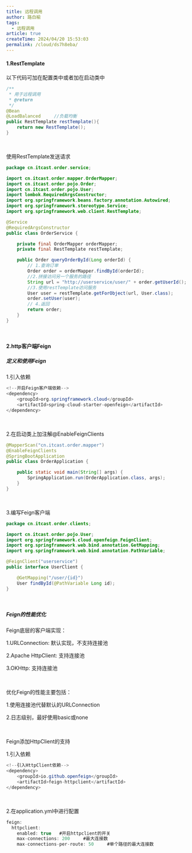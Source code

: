```yaml
---
title: 远程调用
author: 路白榆
tags:
  - 远程调用
article: true
createTime: 2024/04/20 15:53:03
permalink: /cloud/ds7h8eba/
---
```


#### 1.RestTemplate

以下代码可加在配置类中或者加在启动类中

```java
/**
 * 用于远程调用
 * @return
 */
@Bean
@LoadBalanced     //负载均衡
public RestTemplate restTemplate(){
    return new RestTemplate();
}
```

<br>

使用RestTemplate发送请求

```java
package cn.itcast.order.service;

import cn.itcast.order.mapper.OrderMapper;
import cn.itcast.order.pojo.Order;
import cn.itcast.order.pojo.User;
import lombok.RequiredArgsConstructor;
import org.springframework.beans.factory.annotation.Autowired;
import org.springframework.stereotype.Service;
import org.springframework.web.client.RestTemplate;

@Service
@RequiredArgsConstructor
public class OrderService {

    private final OrderMapper orderMapper;
    private final RestTemplate restTemplate;

    public Order queryOrderById(Long orderId) {
        // 1.查询订单
        Order order = orderMapper.findById(orderId);
        //2.拼接访问另一个服务的路径
        String url = "http://userservice/user/" + order.getUserId();
        //3.使用restTemplate访问服务
        User user = restTemplate.getForObject(url, User.class);
        order.setUser(user);
        // 4.返回
        return order;
    }
}
```

<br>

#### 2.http客户端Feign

##### 定义和使用Feign

1.引入依赖

```java
<!--开启Feign客户端依赖-->
<dependency>
    <groupId>org.springframework.cloud</groupId>
    <artifactId>spring-cloud-starter-openfeign</artifactId>
</dependency>
```

<br>

2.在启动类上加注解@EnableFeignClients

```java
@MapperScan("cn.itcast.order.mapper")
@EnableFeignClients
@SpringBootApplication
public class OrderApplication {

    public static void main(String[] args) {
        SpringApplication.run(OrderApplication.class, args);
    }
}
```

<br>

3.编写Feign客户端

```java
package cn.itcast.order.clients;

import cn.itcast.order.pojo.User;
import org.springframework.cloud.openfeign.FeignClient;
import org.springframework.web.bind.annotation.GetMapping;
import org.springframework.web.bind.annotation.PathVariable;

@FeignClient("userservice")
public interface UserClient {

    @GetMapping("/user/{id}")
    User findById(@PathVariable Long id);
}
```

<br>

##### Feign的性能优化

Feign底层的客户端实现：

1.URLConnection: 默认实现，不支持连接池

2.Apache HttpClient: 支持连接池

3.OKHttp: 支持连接池

<br>

优化Feign的性能主要包括：

1.使用连接池代替默认的URLConnection

2.日志级别，最好使用basic或none

<br>

Feign添加HttpClient的支持

1.引入依赖

```java
<!--引入HttpClient依赖-->
<dependency>
    <groupId>io.github.openfeign</groupId>
    <artifactId>feign-httpclient</artifactId>
</dependency>
```

<br>

2.在application.yml中进行配置

```java
feign:
  httpclient:
    enabled: true   #开启httpclient的开关
    max-connections: 200     #最大连接数
    max-connections-per-route: 50     #单个路径的最大连接数
```

